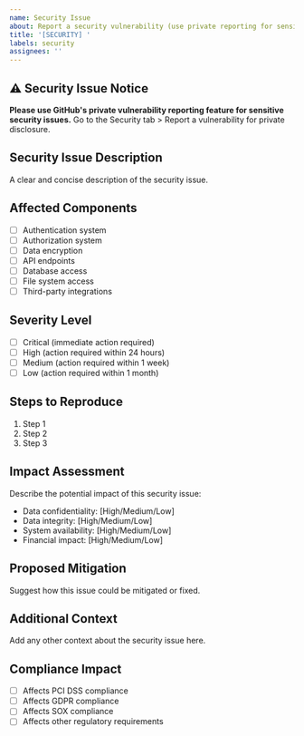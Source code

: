 ```yaml
---
name: Security Issue
about: Report a security vulnerability (use private reporting for sensitive issues)
title: '[SECURITY] '
labels: security
assignees: ''
---
```


## ⚠️ Security Issue Notice
**Please use GitHub's private vulnerability reporting feature for sensitive security issues.**
Go to the Security tab > Report a vulnerability for private disclosure.

## Security Issue Description
A clear and concise description of the security issue.

## Affected Components
- [ ] Authentication system
- [ ] Authorization system
- [ ] Data encryption
- [ ] API endpoints
- [ ] Database access
- [ ] File system access
- [ ] Third-party integrations

## Severity Level
- [ ] Critical (immediate action required)
- [ ] High (action required within 24 hours)
- [ ] Medium (action required within 1 week)
- [ ] Low (action required within 1 month)

## Steps to Reproduce
1. Step 1
2. Step 2
3. Step 3

## Impact Assessment
Describe the potential impact of this security issue:
- Data confidentiality: [High/Medium/Low]
- Data integrity: [High/Medium/Low]
- System availability: [High/Medium/Low]
- Financial impact: [High/Medium/Low]

## Proposed Mitigation
Suggest how this issue could be mitigated or fixed.

## Additional Context
Add any other context about the security issue here.

## Compliance Impact
- [ ] Affects PCI DSS compliance
- [ ] Affects GDPR compliance
- [ ] Affects SOX compliance
- [ ] Affects other regulatory requirements